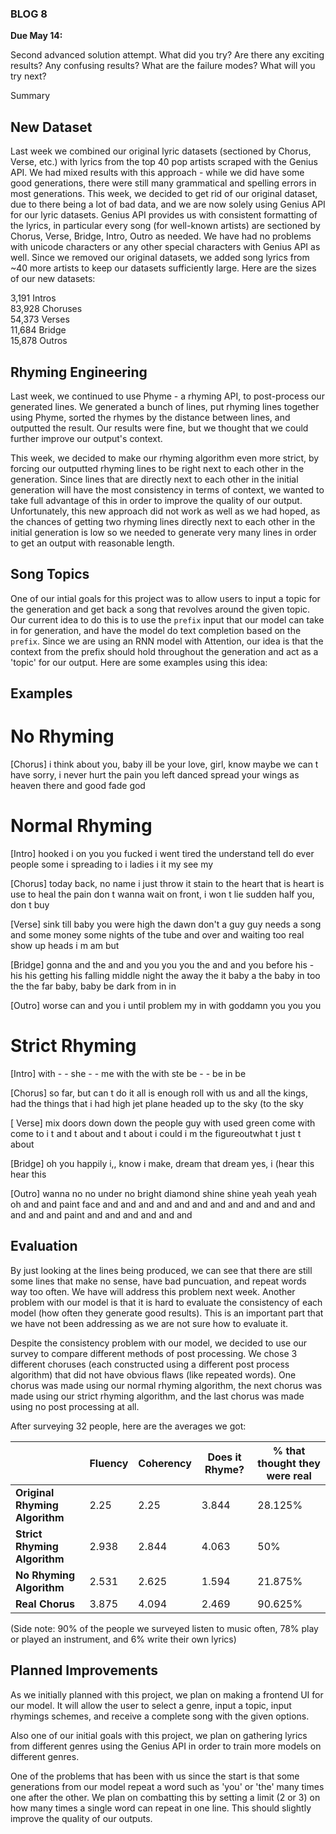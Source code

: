 ### BLOG 8 ###

**Due May 14:**  

Second advanced solution attempt. What did you try? Are there any exciting results? Any confusing results? What are the failure modes? What will you try next?

Summary

## New Dataset ##
Last week we combined our original lyric datasets (sectioned by Chorus, Verse, etc.) with lyrics from the top 40 pop artists scraped with the Genius API. We had mixed results with this approach - while we did have some good generations, there were still many grammatical and spelling errors in most generations. This week, we decided to get rid of our original dataset, due to there being a lot of bad data, and we are now solely using Genius API for our lyric datasets. Genius API provides us with consistent formatting of the lyrics, in particular every song (for well-known artists) are sectioned by Chorus, Verse, Bridge, Intro, Outro as needed. We have had no problems with unicode characters or any other special characters with Genius API as well. Since we removed our original datasets, we added song lyrics from ~40 more artists to keep our datasets sufficiently large. Here are the sizes of our new datasets:

3,191 Intros  
83,928 Choruses  
54,373 Verses  
11,684 Bridge  
15,878 Outros  

## Rhyming Engineering ##
Last week, we continued to use Phyme - a rhyming API, to post-process our generated lines. We generated a bunch of lines, put rhyming lines together using Phyme, sorted the rhymes by the distance between lines, and outputted the result. Our results were fine, but we thought that we could further improve our output's context.

This week, we decided to make our rhyming algorithm even more strict, by forcing our outputted rhyming lines to be right next to each other in the generation. Since lines that are directly next to each other in the initial generation will have the most consistency in terms of context, we wanted to take full advantage of this in order to improve the quality of our output. Unfortunately, this new approach did not work as well as we had hoped, as the chances of getting two rhyming lines directly next to each other in the initial generation is low so we needed to generate very many lines in order to get an output with reasonable length.

## Song Topics ##
One of our intial goals for this project was to allow users to input a topic for the generation and get back a song that revolves around the given topic. Our current idea to do this is to use the ```prefix``` input that our model can take in for generation, and have the model do text completion based on the ```prefix```. Since we are using an RNN model with Attention, our idea is that the context from the prefix should hold throughout the generation and act as a 'topic' for our output. Here are some examples using this idea:

## Examples ##

# No Rhyming #

\[Chorus\]
i think about you, baby
ill be your love, girl, know
maybe we can t have
sorry, i never hurt the pain you left danced
spread your wings as heaven there and good fade god

# Normal Rhyming #

\[Intro\]
hooked i on you you
fucked i went tired the understand tell do
ever people some i spreading to i
ladies i it my see my

\[Chorus\]
today back, no name
i just throw it stain to the heart that is heart is use to heal the pain
don t wanna wait on front, i won t lie
sudden half you, don t buy

\[Verse\]
sink till baby you were high the dawn
don't a guy guy needs a song
and some money some nights of the tube and over and waiting too real show up
heads i m am but

\[Bridge\]
gonna and the and and you you
you the and and you
before his - his his getting his falling
middle night the away the it baby a the baby in too the the far baby, baby be dark from in in

\[Outro\]
worse can
and you
i until problem my in with goddamn
you you you

# Strict Rhyming #

\[Intro\]
with - - she - - me with
the with
ste be - - be
in be

\[Chorus\]
so far, but can t do it all is enough
roll with us
and all the kings, had the things that i had high
jet plane headed up to the sky (to the sky  

\[ Verse\]
mix doors down down the people guy
with used green come with come to i
t and t about and t about
i could i m the figureoutwhat t just t about  

\[Bridge\]
oh you happily i,, know i
make, dream that dream yes, i
(hear this
hear this 

\[Outro\]
wanna no no under no
bright diamond shine shine yeah yeah yeah oh
and and
paint face and and and and and and and and and and and and and and and paint and and and and and and

## Evaluation ##

By just looking at the lines being produced, we can see that there are still some lines that make no sense, have bad puncuation, and repeat words way too often.  We have will address this problem next week. Another problem with our model is that it is hard to evaluate the consistency of each model (how often they generate good results).  This is an important part that we have not been addressing as we are not sure how to evaluate it. 

Despite the consistency problem with our model, we decided to use our survey to compare different methods of post processing.  We chose 3 different choruses (each constructed using a different post process algorithm) that did not have obvious flaws (like repeated words).  One chorus was made using our normal rhyming algorithm, the next chorus was made using our strict rhyming algorithm, and the last chorus was made using no post processing at all.

After surveying 32 people, here are the averages we got:

|               | Fluency       | Coherency  | Does it Rhyme? | % that thought they were real |
| ------------- |---------------| -----------| ---------------| ------------------------------|
| **Original Rhyming Algorithm** |2.25|2.25|3.844|28.125%|
| **Strict Rhyming Algorithm**   |2.938|2.844|4.063|50%|
| **No Rhyming Algorithm**       |2.531|2.625|1.594|21.875%|
| **Real Chorus**                |3.875|4.094|2.469|90.625%|


(Side note: 90% of the people we surveyed listen to music often, 78% play or played an instrument, and 6% write their own lyrics)

## Planned Improvements ##
As we initially planned with this project, we plan on making a frontend UI for our model. It will allow the user to select a genre, input a topic, input rhymings schemes, and receive a complete song with the given options.

Also one of our initial goals with this project, we plan on gathering lyrics from different genres using the Genius API in order to train more models on different genres. 

One of the problems that has been with us since the start is that some generations from our model repeat a word such as 'you' or 'the' many times one after the other. We plan on combatting this by setting a limit (2 or 3) on how many times a single word can repeat in one line. This should slightly improve the quality of our outputs.
